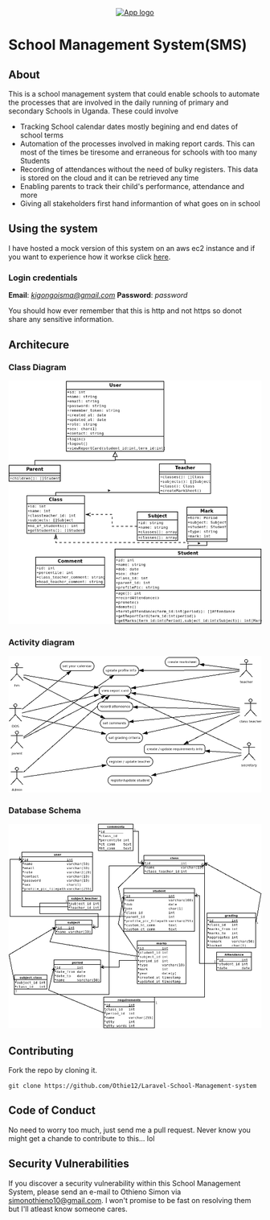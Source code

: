 <p align="center"><a href="https://laravel.com" target="_blank"><img src="public/storage/logos/Asset 8.png" width="400" alt="App logo"></a></p>


# School Management System(SMS)
## About

This is a school management system that could enable schools to automate the processes that are involved in the daily running of primary and secondary Schools in Uganda. These could involve

- Tracking School calendar dates mostly begining and end dates of school terms
- Automation of the processes involved in making report cards. This can most of the times be tiresome and erraneous for schools with too many Students
- Recording of attendances without the need of bulky registers. This data is stored on the cloud and it can be retrieved any time
- Enabling parents to track their child's performance, attendance and more
- Giving all stakeholders first hand informantion of what goes on in school

## Using the system

I have hosted a mock version of this system on an aws ec2 instance and if you want to experience how it workse click [here](http://ec2-52-207-53-188.compute-1.amazonaws.com/login).

### Login credentials
**Email**: *kigongoisma@gmail.com*
**Password**: *password*

You should how ever remember that this is http and not https so donot share any sensitive information.

## Architecure
### Class Diagram
![class-diagram](documentation/repo%20class.png)

### Activity diagram
![activity-diagram](documentation/repo%20activity.png)

### Database Schema
![schema](documentation/repo%20db.png)

## Contributing

Fork the repo by cloning it.
```
git clone https://github.com/Othie12/Laravel-School-Management-system
```

## Code of Conduct

No need to worry too much, just send me a pull request. Never know you might get a chande to contribute to this... lol
## Security Vulnerabilities

If you discover a security vulnerability within this School Management System, please send an e-mail to Othieno Simon via [simonothieno10@gmail.com](mailto:simonothieno10@gmail.com). I won't promise to be fast on resolving them but I'll atleast know someone cares.
